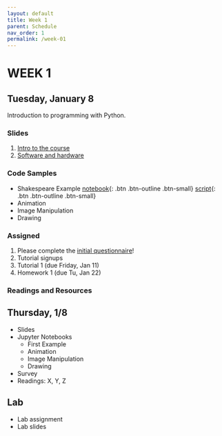 ```yaml
---
layout: default
title: Week 1
parent: Schedule
nav_order: 1
permalink: /week-01
---
```


# WEEK 1

## Tuesday, January 8
Introduction to programming with Python.
### Slides
1. <a href="https://docs.google.com/presentation/d/e/2PACX-1vQfIS4tu6uvp3ISksMSK2vvYlV10E6WH42SKiI3hMWmx0PHRZj_gaMcUHjK4G1Ej2ZXpGYp36K4fTIs/pub?start=false&loop=false&delayms=3000" target="_blank">Intro to the course</a>
2. <a href="https://docs.google.com/presentation/d/e/2PACX-1vQfIS4tu6uvp3ISksMSK2vvYlV10E6WH42SKiI3hMWmx0PHRZj_gaMcUHjK4G1Ej2ZXpGYp36K4fTIs/pub?start=false&loop=false&delayms=3000" target="_blank">Software and hardware</a>

### Code Samples
* Shakespeare Example [notebook](course-files/notebooks/01.%20Introduction.ipynb){: .btn .btn-outline .btn-small} [script](course-files/notebooks/scripts/01_introduction.py){: .btn .btn-outline .btn-small}
* Animation
* Image Manipulation
* Drawing

### Assigned 
1. Please complete the <a href="https://goo.gl/forms/315BPme8lNKYGval1" target="_blank">initial questionnaire</a>!
2. Tutorial signups
3. Tutorial 1 (due Friday, Jan 11)
4. Homework 1 (due Tu, Jan 22)

### Readings and Resources


## Thursday, 1/8
* Slides
* Jupyter Notebooks
    * First Example
    * Animation
    * Image Manipulation
    * Drawing
* Survey
* Readings: X, Y, Z

## Lab
* Lab assignment
* Lab slides